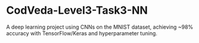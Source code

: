 # CodVeda-Level3-Task3-NN
A deep learning project using CNNs on the MNIST dataset, achieving ~98% accuracy with TensorFlow/Keras and hyperparameter tuning.
